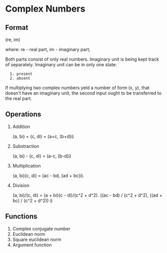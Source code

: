 # Complex Numbers

## Format

  (re, im)

  where:
  re - real part,
  im - imaginary part;
  
  Both parts consist of only real numbers. Imaginary unit is being kept track of separately. Imaginary unit can be in only one state:

      1. present
      2. absent

  If multiplying two complex numbers yeld a number of form (x, y), that doesn't have an imaginary unit, the second input ought to be transferred to the real part.

## Operations

1. Addition

      (a, bi) + (c, di) = (a+c, (b+d)i)

2. Substraction

      (a, bi) - (c, di) = (a-c, (b-d)i)

3. Multiplication

      (a, bi)(c, di) = (ac - bd, (ad + bc)i).

4. Division

      (a, bi)/(c, di) = (a + bi)(c - di)/(c^2 + d^2).
      ((ac - bd) / (c^2 + d^2), ((ad + bc) / (c^2 + d^2)) i)

## Functions

1. Complex conjugate number
2. Euclidean norm
3. Square euclidean norm
4. Argument function